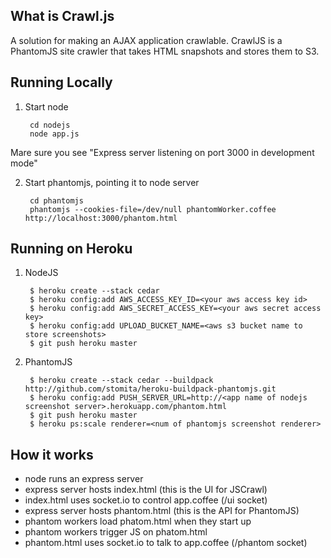 ## What is Crawl.js

A solution for making an AJAX application crawlable. 
CrawlJS is a PhantomJS site crawler that takes HTML
snapshots and stores them to S3.

## Running Locally
1. Start node 

        cd nodejs
        node app.js

Mare sure you see "Express server listening on port 3000 in development mode"

2. Start phantomjs, pointing it to node server

        cd phantomjs
        phantomjs --cookies-file=/dev/null phantomWorker.coffee http://localhost:3000/phantom.html

## Running on Heroku 

1. NodeJS


        $ heroku create --stack cedar
        $ heroku config:add AWS_ACCESS_KEY_ID=<your aws access key id>
        $ heroku config:add AWS_SECRET_ACCESS_KEY=<your aws secret access key>
        $ heroku config:add UPLOAD_BUCKET_NAME=<aws s3 bucket name to store screenshots>
        $ git push heroku master

2. PhantomJS


        $ heroku create --stack cedar --buildpack http://github.com/stomita/heroku-buildpack-phantomjs.git
        $ heroku config:add PUSH_SERVER_URL=http://<app name of nodejs screenshot server>.herokuapp.com/phantom.html
        $ git push heroku master
        $ heroku ps:scale renderer=<num of phantomjs screenshot renderer>

## How it works

- node runs an express server
- express server hosts index.html (this is the UI for JSCrawl)
- index.html uses socket.io to control app.coffee (/ui socket) 
- express server hosts phantom.html (this is the API for PhantomJS)
- phantom workers load phatom.html when they start up
- phantom workers trigger JS on phatom.html
- phantom.html uses socket.io to talk to app.coffee (/phantom socket) 





